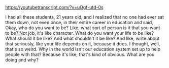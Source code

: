 https://youtubetranscript.com/?v=uOgf-utd-0s

 I had all these students, 21 years old, and I realized that no one had ever sat them down, not even once, in their entire career in education and said, Okay, who do you want to be? Like, what sort of person is it that you want to be? Not job, it's like character. What do you want your life to be like? What should it be like? And what shouldn't it be like? And like, write about that seriously, like your life depends on it, because it does. I thought, well, that's so weird. Why in the world isn't our education system set up to help people with that? Because it's like, that's kind of obvious. What are you doing and why?